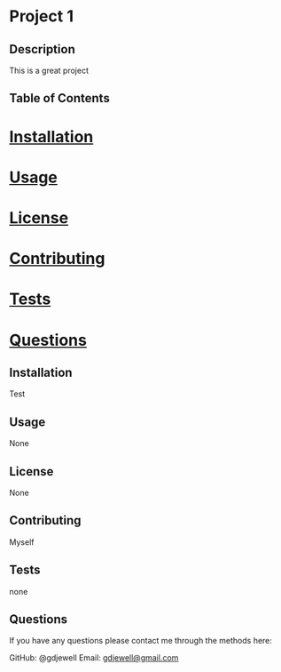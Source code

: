 

  # Project 1


  ## Description

  This is a great project

  ## Table of Contents

  # [Installation](#Installation)
  # [Usage](#Usage)
  # [License](#License)
  # [Contributing](#Contributing)
  # [Tests](#Tests)
  # [Questions](#Questions)

  ## Installation
  Test

  ## Usage
  None

  ## License
  None
  

  ## Contributing
  Myself

  ## Tests
  none

  ## Questions
  If you have any questions please contact me through the methods here:

  GitHub: @gdjewell
  Email: gdjewell@gmail.com
